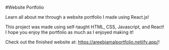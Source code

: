 #Website Portfolio 

Learn all about me through a website portfolio I made using React.js! 

This project was made using self-taught HTML, CSS, Javascript, and React! I hope you enjoy the portfolio as much as I enjoyed making it!

Check out the finished website at: https://areebjamalportfolio.netlify.app/!
